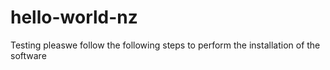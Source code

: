 # hello-world-nz
Testing
pleaswe follow the following steps to perform the installation of the software
